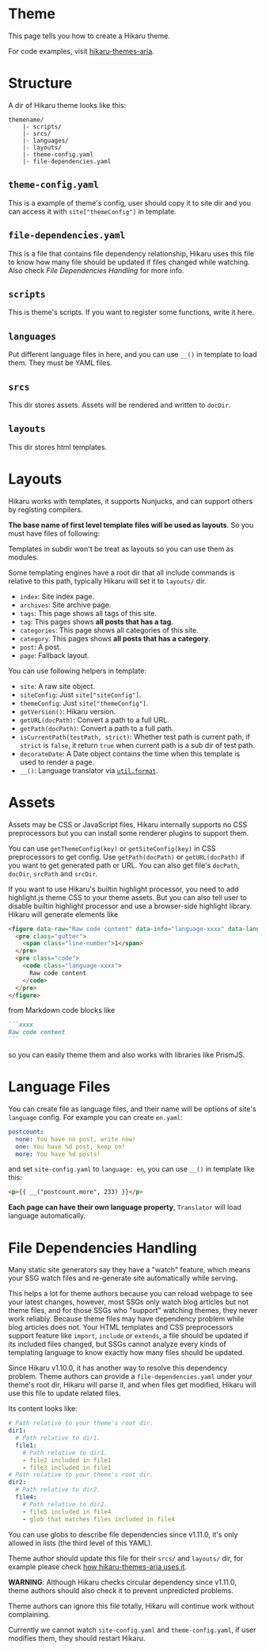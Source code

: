 Theme
=====

This page tells you how to create a Hikaru theme.

For code examples, visit [hikaru-themes-aria](https://github.com/AlynxZhou/hikaru-theme-aria/).

# Structure

A dir of Hikaru theme looks like this:

```plain
themename/
    |- scripts/
    |- srcs/
    |- languages/
    |- layouts/
    |- theme-config.yaml
    |- file-dependencies.yaml
```

## `theme-config.yaml`

This is a example of theme's config, user should copy it to site dir and you can access it with `site["themeConfig"]` in template.

## `file-dependencies.yaml`

This is a file that contains file dependency relationship, Hikaru uses this file to know how many file should be updated if files changed while watching. Also check *File Dependencies Handling* for more info.

## `scripts`

This is theme's scripts. If you want to register some functions, write it here.

## `languages`

Put different language files in here, and you can use `__()` in template to load them. They must be YAML files.

## `srcs`

This dir stores assets. Assets will be rendered and written to `docDir`.

## `layouts`

This dir stores html templates.

# Layouts

Hikaru works with templates, it supports Nunjucks, and can support others by registing compilers.

**The base name of first level template files will be used as layouts**. So you must have files of following:

Templates in subdir won't be treat as layouts so you can use them as modules.

Some templating engines have a root dir that all include commands is relative to this path, typically Hikaru will set it to `layouts/` dir.

- `index`: Site index page.
- `archives`: Site archive page.
- `tags`: This page shows all tags of this site.
- `tag`: This pages shows **all posts that has a tag**.
- `categories`: This page shows all categories of this site.
- `category`: This pages shows **all posts that has a category**.
- `post`: A post.
- `page`: Fallback layout.

You can use following helpers in template:

- `site`: A raw site object.
- `siteConfig`: Just `site["siteConfig"]`.
- `themeConfig`: Just `site["themeConfig"]`.
- `getVersion()`: Hikaru version.
- `getURL(docPath)`: Convert a path to a full URL.
- `getPath(docPath)`: Convert a path to a full path.
- `isCurrentPath(testPath, strict)`: Whether test path is current path, if `strict` is `false`, it return `true` when current path is a sub dir of test path.
- `decorateDate`: A Date object contains the time when this template is used to render a page.
- `__()`: Language translator via [`util.format`](https://nodejs.org/api/util.html#util_util_format_format_args).

# Assets

Assets may be CSS or JavaScript files, Hikaru internally supports no CSS preprocessors but you can install some renderer plugins to support them.

You can use `getThemeConfig(key)` or `getSiteConfig(key)` in CSS preprocessors to get config. Use `getPath(docPath)` or `getURL(docPath)` if you want to get generated path or URL. You can also get file's `docPath`, `docDir`, `srcPath` and `srcDir`.

If you want to use Hikaru's builtin highlight processor, you need to add highlight.js theme CSS to your theme assets. But you can also tell user to disable builtin highlight processor and use a browser-side highlight library. Hikaru will generate elements like

```html
<figure data-raw="Raw code content" data-info="language-xxxx" data-lang="xxxx">
  <pre class="gutter">
    <span class="line-number">1</span>
  </pre>
  <pre class="code">
    <code class="language-xxxx">
      Raw code content
    </code>
  </pre>
</figure>
```

from Markdown code blocks like

~~~markdown
```xxxx
Raw code content
```
~~~

so you can easily theme them and also works with libraries like PrismJS.

# Language Files

You can create file as language files, and their name will be options of site's `language` config. For example you can create `en.yaml`:

```yaml
postcount:
  none: You have no post, write now!
  one: You have %d post, keep on!
  more: You have %d posts!
```

and set `site-config.yaml` to `language: en`, you can use `__()` in template like this:

```html
<p>{{ __("postcount.more", 233) }}</p>
```

**Each page can have their own language property**, `Translator` will load language automatically.

# File Dependencies Handling

Many static site generators say they have a "watch" feature, which means your SSG watch files and re-generate site automatically while serving.

This helps a lot for theme authors because you can reload webpage to see your latest changes, however, most SSGs only watch blog articles but not theme files, and for those SSGs who "support" watching themes, they never work reliably. Because theme files may have dependency problem while blog articles does not. Your HTML templates and CSS preprocessors support feature like `import`, `include` or `extends`, a file should be updated if its included files changed, but SSGs cannot analyze every kinds of templating language to know exactly how many files should be updated.

Since Hikaru v1.10.0, it has another way to resolve this dependency problem. Theme authors can provide a `file-dependencies.yaml` under your theme's root dir, Hikaru will parse it, and when files get modified, Hikaru will use this file to update related files.

Its content looks like:

```yaml
# Path relative to your theme's root dir.
dir1:
  # Path relative to dir1.
  file1:
    # Path relative to dir1.
    - file2 included in file1
    - file3 included in file1
# Path relative to your theme's root dir.
dir2:
  # Path relative to dir2.
  file4:
    # Path relative to dir2.
    - file5 included in file4
    - glob that matches files included in file4
```

You can use globs to describe file dependencies since v1.11.0, it's only allowed in lists (the third level of this YAML).

Theme author should update this file for their `srcs/` and `layouts/` dir, for example please check [how hikaru-themes-aria uses it](https://github.com/AlynxZhou/hikaru-theme-aria/blob/master/file-dependencies.yaml).

**WARNING**: Although Hikaru checks circular dependency since v1.11.0, theme authors should also check it to prevent unpredicted problems.

Theme authors can ignore this file totally, Hikaru will continue work without complaining.

Currently we cannot watch `site-config.yaml` and `theme-config.yaml`, if user modifies them, they should restart Hikaru.
